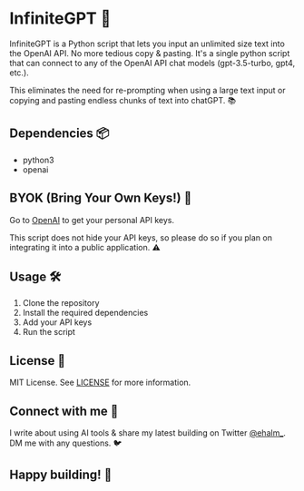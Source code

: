 # InfiniteGPT 🚀

InfiniteGPT is a Python script that lets you input an unlimited size text into the OpenAI API. No more tedious copy & pasting. It's a single python script that can connect to any of the OpenAI API chat models (gpt-3.5-turbo, gpt4, etc.). 

This eliminates the need for re-prompting when using a large text input or copying and pasting endless chunks of text into chatGPT. 📚

## Dependencies 📦

- python3
- openai

## BYOK (Bring Your Own Keys!) 🔑

Go to [OpenAI](https://www.openai.com) to get your personal API keys. 

This script does not hide your API keys, so please do so if you plan on integrating it into a public application. ⚠️

## Usage 🛠️

1. Clone the repository
2. Install the required dependencies
3. Add your API keys
4. Run the script

## License 📄

MIT License. See [LICENSE](LICENSE) for more information.

## Connect with me 📣

I write about using AI tools & share my latest building on Twitter [@ehalm_](https://twitter.com/ehalm_). DM me with any questions. 🐦

## Happy building! 🎉
